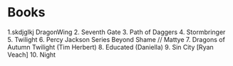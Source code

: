 # Books
1.skdjglkj DragonWing
2. Seventh Gate
3. Path of Daggers
4. Stormbringer
5. Twilight
6. Percy Jackson Series
Beyond Shame // Mattye
7. Dragons of Autumn Twilight (Tim Herbert)
8. Educated (Daniella)
9. Sin City [Ryan Veach]
10. Night
